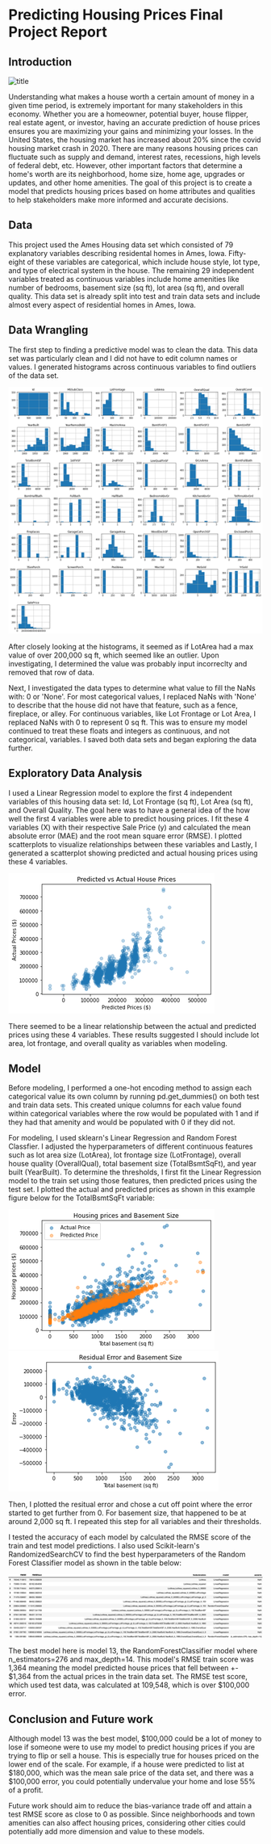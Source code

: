 # Predicting Housing Prices Final Project Report

## Introduction

![title](images/homeprice.png)

Understanding what makes a house worth a certain amount of money in a given time period, is extremely important for many stakeholders in this economy. Whether you are a homeowner, potential buyer, house flipper, real estate agent, or investor, having an accurate prediction of house prices ensures you are maximizing your gains and minimizing your losses.  In the United States, the housing market has increased about 20% since the covid housing market crash in 2020.  There are many reasons housing prices can fluctuate such as supply and demand, interest rates, recessions, high levels of federal debt, etc.  However, other important factors that determine a home's worth are its neighborhood, home size, home age, upgrades or updates, and other home amenities.  The goal of this project is to create a model that predicts housing prices based on home attributes and qualities to help stakeholders make more informed and accurate decisions. 

## Data 

This project used the Ames Housing data set which consisted of 79 explanatory variables describing residental homes in Ames, Iowa. Fifty-eight of these variables are categorical, which include house style, lot type, and type of electrical system in the house. The remaining 29 independent variables treated as continuous variables include home amenities like number of bedrooms, basement size (sq ft), lot area (sq ft), and overall quality. This data set is already split into test and train data sets and include almost every aspect of residential homes in Ames, Iowa. 

## Data Wrangling

The first step to finding a predictive model was to clean the data. This data set was particularly clean and I did not have to edit column names or values. I generated histograms across continuous variables to find outliers of the data set.

![title](images/histogram.png)

After closely looking at the histograms, it seemed as if LotArea had a max value of over 200,000 sq ft, which seemed like an outlier.  Upon investigating, I determined the value was probably input incorreclty and removed that row of data. 

Next, I investigated the data types to determine what value to fill the NaNs with: 0 or 'None'. For most categorical values, I replaced NaNs with 'None' to describe that the house did not have that feature, such as a fence, fireplace, or alley.  For continuous variables, like Lot Frontage or Lot Area, I replaced NaNs with 0 to represent 0 sq ft.  This was to ensure my model continued to treat these floats and integers as continuous, and not categorical, variables. I saved both data sets and began exploring the data further.

## Exploratory Data Analysis 

I used a Linear Regression model to explore the first 4 independent variables of this housing data set: Id, Lot Frontage (sq ft), Lot Area (sq ft), and Overall Quality. The goal here was to have a general idea of the how well the first 4 variables were able to predict housing prices. I fit these 4 variables (X) with their respective Sale Price (y) and calculated the mean absolute error (MAE) and the root mean square error (RMSE). I plotted scatterplots to visualize relationships between these variables and Lastly, I generated a scatterplot showing predicted and actual housing prices using these 4 variables.  

![title](images/actualvspredicted.png)

There seemed to be a linear relationship between the actual and predicted prices using these 4 variables. These results suggested I should include lot area, lot frontage, and overall quality as variables when modeling. 

## Model

Before modeling, I performed a one-hot encoding method to assign each categorical value its own column by running pd.get_dummies() on both test and train data sets. This created unique columns for each value found within categorical variables where the row would be populated with 1 and if they had that amenity and would be populated with 0 if they did not. 

For modeling, I used sklearn's Linear Regression and Random Forest Classfier. I adjusted the hyperparameters of different continuous features such as lot area size (LotArea), lot frontage size (LotFrontage), overall house quality (OverallQual), total basement size (TotalBsmtSqFt), and year built (YearBuilt). To determine the thresholds, I first fit the Linear Regression model to the train set using those features, then predicted prices using the test set. I plotted the actual and predicted prices as shown in this example figure below for the TotalBsmtSqFt variable:

![title](images/basement.png)
![title](images/basementerror.png)

Then, I plotted the resitual error and chose a cut off point where the error started to get further from 0.  For basement size, that happened to be at around 2,000 sq ft. I repeated this step for all variables and their thresholds. 

I tested the accuracy of each model by calculated the RMSE score of the train and test model predictions. I also used Scikit-learn's RandomizedSearchCV to find the best hyperparameters of the Random Forest Classifier model as shown in the table below:

![title](images/models.png)

The best model here is model 13, the RandomForestClassifier model where n_estimators=276 and max_depth=14. This model's RMSE train score was 1,364 meaning the model  predicted house prices that fell between +- $1,364 from the actual prices in the train data set. The RMSE test score, which used test data, was calculated at 109,548, which is over $100,000 error.  

## Conclusion and Future work

Although model 13 was the best model, $100,000 could be a lot of money to lose if someone were to use my model to predict housing prices if you are trying to flip or sell a house.  This is especially true for houses priced on the lower end of the scale. For example, if a house were predicted to list at $180,000, which was the mean sale price of the data set, and there was a $100,000 error, you could potentially undervalue your home and lose 55% of a profit. 

Future work should aim to reduce the bias-variance trade off and attain a test RMSE score as close to 0 as possible.  Since neighborhoods and town amenities can also affect housing prices, considering other cities could potentially add more dimension and value to these models.  




